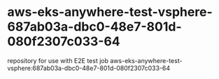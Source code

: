 # aws-eks-anywhere-test-vsphere-687ab03a-dbc0-48e7-801d-080f2307c033-64
repository for use with E2E test job aws-eks-anywhere-test-vsphere:687ab03a-dbc0-48e7-801d-080f2307c033-64
